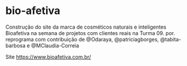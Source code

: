 # bio-afetiva
Construção do site da marca de cosméticos naturais e inteligentes Bioafetiva na semana de projetos com clientes reais na Turma 09.
por. reprograma com contribuição de @Odaraya, @patriciagborges, @tabita-barbosa e @MClaudia-Correia

Site https://www.bioafetiva.com.br/

